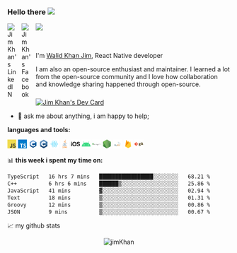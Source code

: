 ### Hello there <img src="https://media.giphy.com/media/hvRJCLFzcasrR4ia7z/giphy.gif" width="25px">

<a href="https://www.linkedin.com/in/jimkhan/">
  <img align="left" alt="Jim Khan's LinkedIN" width="22px" src="https://raw.githubusercontent.com/peterthehan/peterthehan/master/assets/linkedin.svg" />
</a>
<a href="https://www.facebook.com/walidkhanjim25">
  <img align="left" alt="Jim Khan's Facebook" width="22px" style=" margin-left: 10px; margin-right: 10px; " src="https://raw.githubusercontent.com/peterthehan/peterthehan/master/assets/facebook.svg" />
</a>

![](https://visitor-badge.glitch.me/badge?page_id=jimkhan.jimkhan)

<br/>

I'm [Walid Khan Jim](https://jimkhan.com/), React Native developer

I am also an open-source enthusiast and maintainer. I learned a lot from the open-source community and I love how collaboration and knowledge sharing happened through open-source.
<br/>

<a href="https://app.daily.dev/jim_khan"><img style=" margin-top: 10px; " src="https://api.daily.dev/devcards/c3c8fa931196485281d8e546e5b793d9.png?r=i08" width="400" alt="Jim Khan's Dev Card"/></a>

- 💬 ask me about anything, i am happy to help;

**languages and tools:**

<code><img height="20" src="https://raw.githubusercontent.com/github/explore/80688e429a7d4ef2fca1e82350fe8e3517d3494d/topics/javascript/javascript.png"></code>
<code><img height="20" src="https://raw.githubusercontent.com/github/explore/80688e429a7d4ef2fca1e82350fe8e3517d3494d/topics/typescript/typescript.png"></code>
<code><img height="20" src="https://raw.githubusercontent.com/github/explore/80688e429a7d4ef2fca1e82350fe8e3517d3494d/topics/c/c.png"></code>
<code><img height="20" src="https://raw.githubusercontent.com/github/explore/80688e429a7d4ef2fca1e82350fe8e3517d3494d/topics/cpp/cpp.png"></code>
<code><img height="20" src="https://raw.githubusercontent.com/github/explore/80688e429a7d4ef2fca1e82350fe8e3517d3494d/topics/react/react.png"></code>
<code><img height="20" src="https://raw.githubusercontent.com/github/explore/80688e429a7d4ef2fca1e82350fe8e3517d3494d/topics/java/java.png"></code>
<code><img height="20" src="https://raw.githubusercontent.com/github/explore/80688e429a7d4ef2fca1e82350fe8e3517d3494d/topics/ios/ios.png"></code>
<code><img height="20" src="https://raw.githubusercontent.com/github/explore/80688e429a7d4ef2fca1e82350fe8e3517d3494d/topics/android/android.png"></code>
<code><img height="20" src="https://raw.githubusercontent.com/github/explore/80688e429a7d4ef2fca1e82350fe8e3517d3494d/topics/mongodb/mongodb.png"></code>
<code><img height="20" src="https://raw.githubusercontent.com/github/explore/80688e429a7d4ef2fca1e82350fe8e3517d3494d/topics/nodejs/nodejs.png"></code>
<code><img height="20" src="https://raw.githubusercontent.com/github/explore/80688e429a7d4ef2fca1e82350fe8e3517d3494d/topics/mysql/mysql.png"></code>
<code><img height="20" src="https://raw.githubusercontent.com/github/explore/80688e429a7d4ef2fca1e82350fe8e3517d3494d/topics/firebase/firebase.png"></code>
<code><img height="20" src="https://raw.githubusercontent.com/github/explore/80688e429a7d4ef2fca1e82350fe8e3517d3494d/topics/git/git.png"></code>

📊 **this week i spent my time on:**

<!--START_SECTION:waka-->

```text
TypeScript   16 hrs 7 mins   █████████████████░░░░░░░░   68.21 %
C++          6 hrs 6 mins    ██████▒░░░░░░░░░░░░░░░░░░   25.86 %
JavaScript   41 mins         ▓░░░░░░░░░░░░░░░░░░░░░░░░   02.94 %
Text         18 mins         ▒░░░░░░░░░░░░░░░░░░░░░░░░   01.31 %
Groovy       12 mins         ▒░░░░░░░░░░░░░░░░░░░░░░░░   00.86 %
JSON         9 mins          ▒░░░░░░░░░░░░░░░░░░░░░░░░   00.67 %
```

<!--END_SECTION:waka-->

📈 my github stats

<p align="center"> <img src="https://github-readme-stats.vercel.app/api?username=jimkhan&show_icons=true&theme=gotham" alt="jimKhan" />
